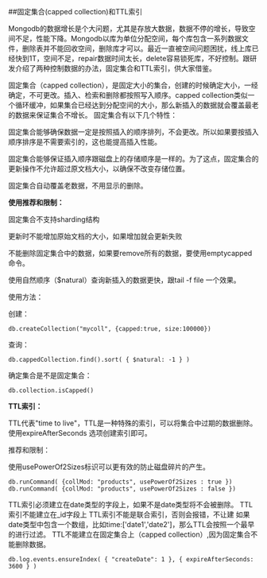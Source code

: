 ##固定集合(capped collection)和TTL索引 

Mongodb的数据增长是个大问题，尤其是存放大数据，数据不停的增长，导致空间不足，性能下降。Mongodb以库为单位分配空间，每个库包含一系列数据文件，删除表并不能回收空间，删除库才可以。最近一直被空间问题困扰，线上库已经快到1T，空间不足，repair数据时间太长，delete容易锁死库，不好控制。跟研发介绍了两种控制数据的办法，固定集合和TTL索引，供大家借鉴。

固定集合（capped collection），是固定大小的集合，创建的时候确定大小，一经确定，不可更改。插入、检索和删除都按照写入顺序。capped collection类似一个循环缓冲，如果集合已经达到分配空间的大小，那么新插入的数据就会覆盖最老的数据来保证集合不增长。
固定集合有以下几个特性：

固定集合能够确保数据一定是按照插入的顺序排列，不会更改。所以如果要按插入顺序排序是不需要索引的，这也能提高插入性能。

固定集合能够保证插入顺序跟磁盘上的存储顺序是一样的。为了这点，固定集合的更新操作不允许超过原文档大小，以确保不改变存储位置。

固定集合自动覆盖老数据，不用显示的删除。


**使用推荐和限制：**

固定集合不支持sharding结构

更新时不能增加原始文档的大小，如果增加就会更新失败

不能删除固定集合中的数据，如果要remove所有的数据，要使用emptycapped命令。

使用自然顺序（$natural）查询新插入的数据更快，跟tail -f file 一个效果。

使用方法：

创建：
	
	db.createCollection("mycoll", {capped:true, size:100000})

 查询：
	
	db.cappedCollection.find().sort( { $natural: -1 } )

确定集合是不是固定集合：

	db.collection.isCapped()

**TTL索引：**

TTL代表"time to live"，TTL是一种特殊的索引，可以将集合中过期的数据删除。使用expireAfterSeconds 选项创建索引即可。

推荐和限制：

使用usePowerOf2Sizes标识可以更有效的防止磁盘碎片的产生。 

	db.runCommand( {collMod: "products", usePowerOf2Sizes : true })
	db.runCommand( {collMod: "products", usePowerOf2Sizes : false })

TTL索引必须建立在date类型的字段上，如果不是date类型将不会被删除。
TTL索引不能建立在_id字段上
TTL索引不能是联合索引，否则会报错，不让建
如果date类型中包含一个数组，比如time:['date1','date2']，那么TTL会按照一个最早的进行过滤。
TTL不能建立在固定集合上（capped collection）,因为固定集合不能删除数据。 

	db.log.events.ensureIndex( { "createDate": 1 }, { expireAfterSeconds: 3600 } )